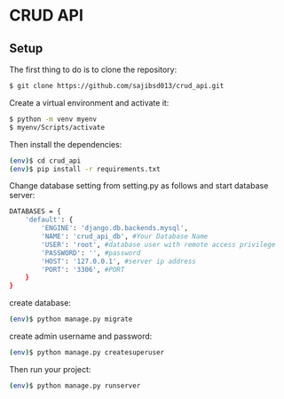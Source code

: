 # CRUD API 


## Setup 

The first thing to do is to clone the repository:

```sh
$ git clone https://github.com/sajibsd013/crud_api.git
```


Create a virtual environment and activate it:

```sh
$ python -m venv myenv
$ myenv/Scripts/activate
```


Then install the dependencies:

```sh
(env)$ cd crud_api
(env)$ pip install -r requirements.txt
```


Change database setting from setting.py as follows and start database server:

```sh
DATABASES = {
    'default': {
        'ENGINE': 'django.db.backends.mysql',
        'NAME': 'crud_api_db', #Your Database Name
        'USER': 'root', #database user with remote access privilege
        'PASSWORD': '', #password
        'HOST': '127.0.0.1', #server ip address
        'PORT': '3306', #PORT
    }
}
```


create database:

```sh
(env)$ python manage.py migrate
```


create admin username and password:

```sh
(env)$ python manage.py createsuperuser
```


Then run your project:

```sh
(env)$ python manage.py runserver
```

